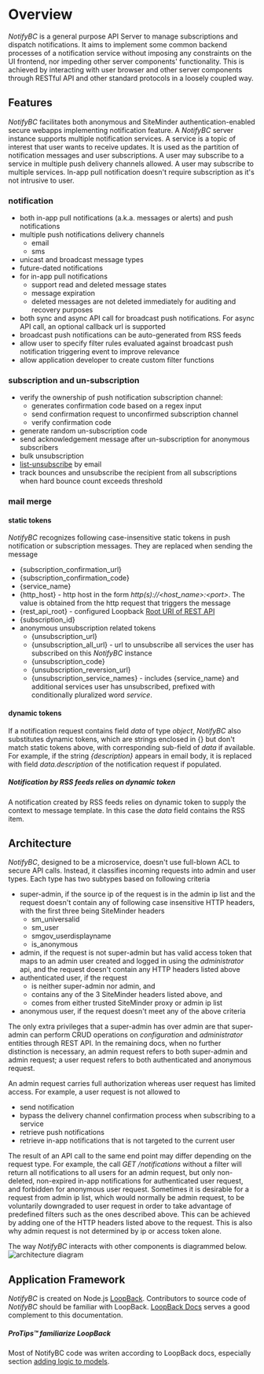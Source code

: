 # Overview

*NotifyBC* is a general purpose API Server to manage subscriptions and dispatch notifications. It aims to implement some common backend processes of a notification service without imposing any constraints on the UI frontend, nor impeding other server components' functionality. This is achieved by interacting with user browser and other server components through RESTful API and other standard protocols in a loosely coupled way.

## Features
*NotifyBC* facilitates both anonymous and SiteMinder authentication-enabled secure webapps implementing notification feature. A *NotifyBC* server instance supports multiple notification services.  A service is a topic of interest that user wants to receive updates. It is used as the partition of notification messages and user subscriptions. A user may subscribe to a service in multiple push delivery channels allowed. A user may subscribe to multiple services. In-app pull notification doesn't require subscription as it's not intrusive to user.

### notification
* both in-app pull notifications (a.k.a. messages or alerts) and push notifications
* multiple push notifications delivery channels
  * email
  * sms
* unicast and broadcast message types
* future-dated notifications
* for in-app pull notifications
  * support read and deleted message states
  * message expiration
  * deleted messages are not deleted immediately for auditing and recovery purposes
* both sync and async API call for broadcast push notifications. For async API call, an optional callback url is supported
* broadcast push notifications can be auto-generated from RSS feeds
* allow user to specify filter rules evaluated against broadcast push notification triggering event to improve relevance
* allow application developer to create custom filter functions

### subscription and un-subscription
* verify the ownership of push notification subscription channel:
  * generates confirmation code based on a regex input
  * send confirmation request to unconfirmed subscription channel
  * verify confirmation code
* generate random un-subscription code 
* send acknowledgement message after un-subscription for anonymous subscribers
* bulk unsubscription
* [list-unsubscribe](http://www.list-unsubscribe.com/) by email
* track bounces and unsubscribe the recipient from all subscriptions when hard bounce count exceeds threshold 

### mail merge

#### static tokens
*NotifyBC* recognizes following case-insensitive static tokens in push notification or subscription messages. They are replaced when sending the message
 
* {subscription_confirmation_url}
* {subscription_confirmation_code}
* {service_name}
* {http_host} - http host in the form *http(s)://\<host_name\>:\<port\>*. The value is obtained from the http request that triggers the message
* {rest_api_root} - configured Loopback [Root URI of REST API](https://loopback.io/doc/en/lb3/config.json.html#top-level-properties)
* {subscription_id} 
* anonymous unsubscription related tokens
  * {unsubscription_url}
  * {unsubscription_all_url} - url to unsubscribe all services the user has subscribed on this *NotifyBC* instance
  * {unsubscription_code}
  * {unsubscription_reversion_url}
  * {unsubscription_service_names} - includes {service_name} and additional services user has unsubscribed, prefixed with conditionally pluralized word *service*. 

#### dynamic tokens
If a notification request contains field *data* of type *object*, *NotifyBC* also substitutes dynamic tokens, which are strings enclosed in {} but don't match static tokens above, with corresponding sub-field of *data* if available. For example, if the string *{description}* appears in email body, it is replaced with field *data.description* of the notification request if populated.

<div class="note info">
  <h5>Notification by RSS feeds relies on dynamic token</h5>
  <p>A notification created by RSS feeds relies on dynamic token to supply the context to message template. In this case the <i>data</i> field contains the RSS item.</p>
</div>

## Architecture

*NotifyBC*, designed to be a microservice, doesn't use full-blown ACL to secure API calls. Instead, it classifies incoming requests into admin and user types. Each type has two subtypes based on following criteria

* super-admin, if the source ip of the request is in the admin ip list and the request doesn't contain any of following case insensitive HTTP headers, with the first three being SiteMinder headers
  * sm_universalid
  * sm_user
  * smgov_userdisplayname
  * is_anonymous
* admin, if the request is not super-admin but has valid access token that maps to an admin user created and logged in using the *administrator* api, and the request doesn't contain any HTTP headers listed above
* authenticated user, if the request 
  * is neither super-admin nor admin, and
  * contains any of the 3 SiteMinder headers listed above, and
  * comes from either trusted SiteMinder proxy or admin ip list
* anonymous user, if the request doesn't meet any of the above criteria

The only extra privileges that a super-admin has over admin are that super-admin can perform CRUD operations on *configuration* and *administrator* entities through REST API. In the remaining docs, when no further distinction is necessary, an admin request refers to both super-admin and admin request; a user request refers to both authenticated and anonymous request.
 
An admin request carries full authorization whereas user request has limited access. For example, a user request is not allowed to

* send notification
* bypass the delivery channel confirmation process when subscribing to a service
* retrieve push notifications
* retrieve in-app notifications that is not targeted to the current user

The result of an API call to the same end point may differ depending on the request type. For example, the call *GET /notifications* without a filter will return all notifications to all users for an admin request, but only non-deleted, non-expired in-app notifications for authenticated user request, and forbidden for anonymous user request. Sometimes it is desirable for a request from admin ip list, which would normally be admin request, to be voluntarily downgraded to user request in order to take advantage of predefined filters such as the ones described above. This can be achieved by adding one of the HTTP headers listed above to the request. This is also why admin request is not  determined by ip or access token alone.

The way *NotifyBC* interacts with other components is diagrammed below.
![architecture diagram]({{site.baseurl}}/img/architecture.png)

## Application Framework
*NotifyBC* is created on Node.js [LoopBack](https://loopback.io/). Contributors to source code of *NotifyBC* should be familiar with LoopBack. [LoopBack Docs](https://docs.strongloop.com/display/public/LB/LoopBack) serves a good complement to this documentation.

<div class="note">
  <h5>ProTips™ familiarize LoopBack</h5>
  <p>Most of NotifyBC code was writen according to LoopBack docs, especially section <a href="https://docs.strongloop.com/display/public/LB/Adding+logic+to+models">adding logic to models</a>.</p>
</div>
